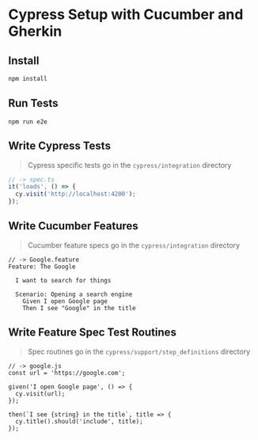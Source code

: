 # Cypress Setup with Cucumber and Gherkin

## Install

```bash
npm install
```

## Run Tests

```
npm run e2e
```

## Write Cypress Tests

> Cypress specific tests go in the `cypress/integration` directory

```javascript
// -> spec.ts
it('loads', () => {
  cy.visit('http://localhost:4200');
});
```

## Write Cucumber Features

> Cucumber feature specs go in the `cypress/integration` directory

```gherkin
// -> Google.feature
Feature: The Google

  I want to search for things

  Scenario: Opening a search engine
    Given I open Google page
    Then I see "Google" in the title
```

## Write Feature Spec Test Routines

> Spec routines go in the `cypress/support/step_definitions` directory

```gherkin
// -> google.js
const url = 'https://google.com';

given('I open Google page', () => {
  cy.visit(url);
});

then(`I see {string} in the title`, title => {
  cy.title().should('include', title);
});
```


